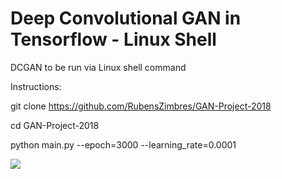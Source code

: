 # Deep Convolutional GAN in Tensorflow - Linux Shell

DCGAN to be run via Linux shell command

Instructions:

git clone https://github.com/RubensZimbres/GAN-Project-2018

cd GAN-Project-2018

python main.py --epoch=3000 --learning_rate=0.0001

<img src=https://github.com/RubensZimbres/GAN-Project-2018/blob/master/GAN_GitHub.png>
